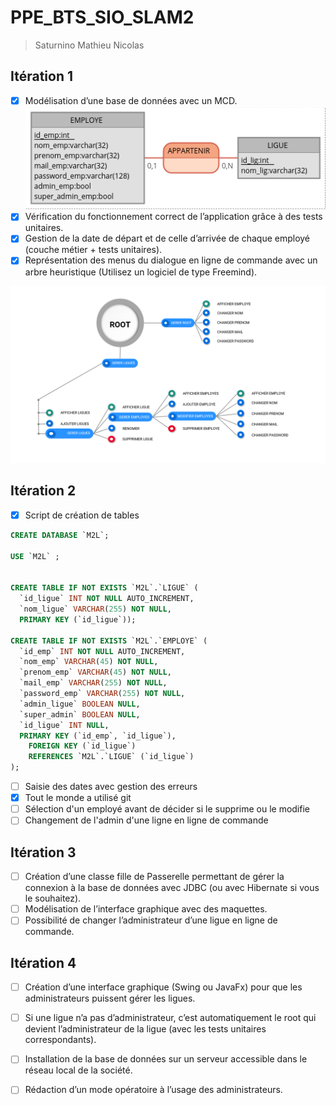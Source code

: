 # PPE_BTS_SIO_SLAM2
> Saturnino Mathieu Nicolas

## Itération 1

- [x] Modélisation d’une base de données avec un MCD.
![MCD](https://raw.githubusercontent.com/NicoLarson/PPE_BTS_SIO_SLAM2/master/MCD.png)
- [x] Vérification du fonctionnement correct de l’application grâce à des tests unitaires.
- [x] Gestion de la date de départ et de celle d’arrivée de chaque employé (couche métier + tests unitaires).
- [x] Représentation des menus du dialogue en ligne de commande avec un arbre heuristique (Utilisez un logiciel de type Freemind). 

![TreeMind](https://raw.githubusercontent.com/NicoLarson/PPE_BTS_SIO_SLAM2/master/Menu.png)


## Itération 2

- [x] Script de création de tables

```sql
CREATE DATABASE `M2L`;

USE `M2L` ;


CREATE TABLE IF NOT EXISTS `M2L`.`LIGUE` (
  `id_ligue` INT NOT NULL AUTO_INCREMENT,
  `nom_ligue` VARCHAR(255) NOT NULL,
  PRIMARY KEY (`id_ligue`));

CREATE TABLE IF NOT EXISTS `M2L`.`EMPLOYE` (
  `id_emp` INT NOT NULL AUTO_INCREMENT,
  `nom_emp` VARCHAR(45) NOT NULL,
  `prenom_emp` VARCHAR(45) NOT NULL,
  `mail_emp` VARCHAR(255) NOT NULL,
  `password_emp` VARCHAR(255) NOT NULL,
  `admin_ligue` BOOLEAN NULL,
  `super_admin` BOOLEAN NULL,
  `id_ligue` INT NULL,
  PRIMARY KEY (`id_emp`, `id_ligue`),
    FOREIGN KEY (`id_ligue`)
    REFERENCES `M2L`.`LIGUE` (`id_ligue`)
);

```

- [ ] Saisie des dates avec gestion des erreurs
- [x] Tout le monde a utilisé git
- [ ] Sélection d'un employé avant de décider si le supprime ou le modifie
- [ ] Changement de l'admin d'une ligne en ligne de commande

## Itération 3

- [ ] Création d’une classe fille de Passerelle permettant de gérer la connexion à la base de données avec JDBC (ou avec Hibernate si vous le souhaitez).
- [ ] Modélisation de l’interface graphique avec des maquettes.
- [ ] Possibilité de changer l’administrateur d’une ligue en ligne de commande. 

## Itération 4

- [ ] Création d’une interface graphique (Swing ou JavaFx) pour que les administrateurs puissent gérer les ligues.
- [ ] Si une ligue n’a pas d’administrateur, c’est automatiquement le root qui devient l’administrateur de la ligue (avec les tests unitaires correspondants).
- [ ] Installation de la base de données sur un serveur accessible dans le réseau local de la société.
- [ ] Rédaction d’un mode opératoire à l’usage des administrateurs. 



